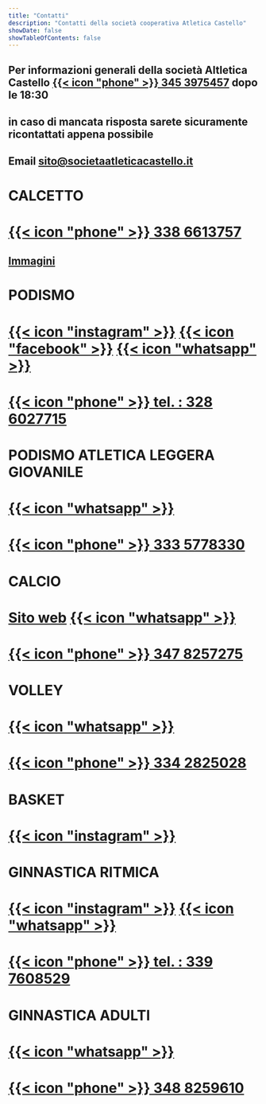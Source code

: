 ```yaml
---
title: "Contatti"
description: "Contatti della società cooperativa Atletica Castello"
showDate: false
showTableOfContents: false
---
```


## Per informazioni generali della società Altletica Castello [{{< icon "phone" >}} 345 3975457](tel:3453975457) dopo le 18:30

## in caso di mancata risposta sarete sicuramente ricontattati appena possibile

## Email [sito@societaatleticacastello.it](mailto:sito@societaatleticacastello.it)

# CALCETTO 

# [{{< icon "phone" >}} 338 6613757](tel:3386613757)

## [Immagini](/calcetto)

# PODISMO

# [{{< icon "instagram" >}}](https://www.instagram.com/atleticacastello/) [{{< icon "facebook" >}}](https://www.facebook.com/ASDAtleticaCastelloFirenze) [{{< icon "whatsapp" >}}](https://wa.me/3286027715)
# [{{< icon "phone" >}} tel. : 328 6027715](tel:3286027715)

# PODISMO ATLETICA LEGGERA GIOVANILE 

# [{{< icon "whatsapp" >}}](https://wa.me/3335778330)

# [{{< icon "phone" >}} 333 5778330](tel:3335778330)


# CALCIO

# [Sito web](https://www.atleticacastellocalcio.it/) [{{< icon "whatsapp" >}}](https://wa.me/3478257275)

# [{{< icon "phone" >}} 347 8257275](tel:3478257275)


# VOLLEY

# [{{< icon "whatsapp" >}}](https://wa.me/3342825028)

# [{{< icon "phone" >}} 334 2825028](tel:3342825028)

# BASKET

# [{{< icon "instagram" >}}](https://www.instagram.com/basketatleticacastellouisp/)
  	
# GINNASTICA RITMICA

# [{{< icon "instagram" >}}](https://www.instagram.com/ginnasticaritmicacastello/)  [{{< icon "whatsapp" >}}](https://wa.me/3397608529)

# [{{< icon "phone" >}} tel. : 339 7608529](tel:3397608529)


# GINNASTICA ADULTI

# [{{< icon "whatsapp" >}}](https://wa.me/3488259610)

# [{{< icon "phone" >}} 348 8259610](tel:3488259610)
